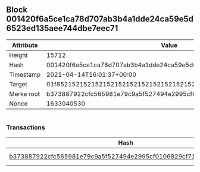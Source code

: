 ## Block 001420f6a5ce1ca78d707ab3b4a1dde24ca59e5d6523ed135aee744dbe7eec71

Attribute | Value
--- | ---
Height | 15712
Hash | 001420f6a5ce1ca78d707ab3b4a1dde24ca59e5d6523ed135aee744dbe7eec71
Timestamp | 2021-04-14T16:01:37+00:00
Target | 01f8521521521521521521521521521521521521521521521521521521521521
Merke root | b373887922cfc565981e79c9a5f527494e2995cf0106829cf71e1a0a7d0d47f3
Nonce | 1633040530

```

```

### Transactions

Hash | Amount
--- | ---
[b373887922cfc565981e79c9a5f527494e2995cf0106829cf71e1a0a7d0d47f3](b373887922cfc565981e79c9a5f527494e2995cf0106829cf71e1a0a7d0d47f3.md) | 10.00000000 SKEPTI 

